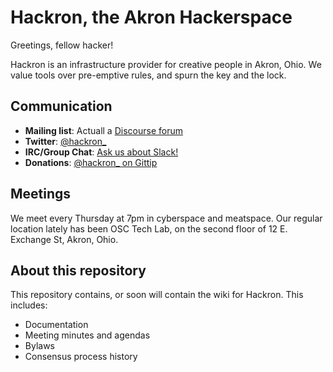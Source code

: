 Hackron, the Akron Hackerspace
==============================

Greetings, fellow hacker!

Hackron is an infrastructure provider for creative people in Akron, Ohio. We
value tools over pre-emptive rules, and spurn the key and the lock.

Communication
-------------

* **Mailing list**: Actuall a [Discourse forum](http://discuss.hackron.org)
* **Twitter**: [@hackron_](https://twitter.com/hackron_)
* **IRC/Group Chat**: [Ask us about Slack!](http://discuss.hackron.org/t/keeping-in-touch/11)
* **Donations**: [@hackron\_ on Gittip](http://gittip.com/hackron_)

Meetings
--------

We meet every Thursday at 7pm in cyberspace and meatspace. Our regular location
lately has been OSC Tech Lab, on the second floor of 12 E. Exchange St, Akron,
Ohio.

About this repository
---------------------

This repository contains, or soon will contain the wiki for Hackron. This includes:

* Documentation
* Meeting minutes and agendas
* Bylaws
* Consensus process history
